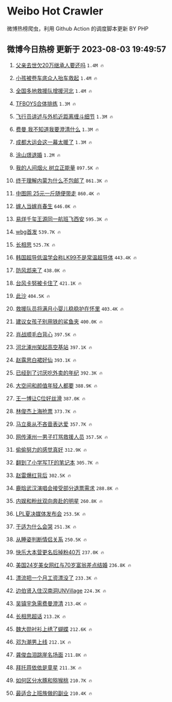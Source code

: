 # Weibo Hot Crawler 



微博热榜爬虫，利用 Github Action 的调度脚本更新 BY PHP 


## 微博今日热榜 更新于 2023-08-03 19:49:57 
1. [父亲去世欠20万继承人要还吗](https://s.weibo.com/weibo?q=%23%E7%88%B6%E4%BA%B2%E5%8E%BB%E4%B8%96%E6%AC%A020%E4%B8%87%E7%BB%A7%E6%89%BF%E4%BA%BA%E8%A6%81%E8%BF%98%E5%90%97%23&t=31&band_rank=1&Refer=top) `1.4M 🔥` 

1. [小孩被卷车底众人抬车救起](https://s.weibo.com/weibo?q=%23%E5%B0%8F%E5%AD%A9%E8%A2%AB%E5%8D%B7%E8%BD%A6%E5%BA%95%E4%BC%97%E4%BA%BA%E6%8A%AC%E8%BD%A6%E6%95%91%E8%B5%B7%23&t=31&band_rank=2&Refer=top) `1.4M 🔥` 

1. [全国多地救援队增援河北](https://s.weibo.com/weibo?q=%23%E5%85%A8%E5%9B%BD%E5%A4%9A%E5%9C%B0%E6%95%91%E6%8F%B4%E9%98%9F%E5%A2%9E%E6%8F%B4%E6%B2%B3%E5%8C%97%23&t=31&band_rank=3&Refer=top) `1.4M 🔥` 

1. [TFBOYS合体排练](https://s.weibo.com/weibo?q=%23TFBOYS%E5%90%88%E4%BD%93%E6%8E%92%E7%BB%83%23&t=31&band_rank=4&Refer=top) `1.3M 🔥` 

1. [飞行员讲述与外机近距离缠斗细节](https://s.weibo.com/weibo?q=%23%E9%A3%9E%E8%A1%8C%E5%91%98%E8%AE%B2%E8%BF%B0%E4%B8%8E%E5%A4%96%E6%9C%BA%E8%BF%91%E8%B7%9D%E7%A6%BB%E7%BC%A0%E6%96%97%E7%BB%86%E8%8A%82%23&t=31&band_rank=5&Refer=top) `1.3M 🔥` 

1. [费曼 我不知道我要澄清什么](https://s.weibo.com/weibo?q=%E8%B4%B9%E6%9B%BC%20%E6%88%91%E4%B8%8D%E7%9F%A5%E9%81%93%E6%88%91%E8%A6%81%E6%BE%84%E6%B8%85%E4%BB%80%E4%B9%88&t=31&band_rank=6&Refer=top) `1.3M 🔥` 

1. [成都大运会这一幕太暖了](https://s.weibo.com/weibo?q=%23%E6%88%90%E9%83%BD%E5%A4%A7%E8%BF%90%E4%BC%9A%E8%BF%99%E4%B8%80%E5%B9%95%E5%A4%AA%E6%9A%96%E4%BA%86%23&t=31&band_rank=7&Refer=top) `1.3M 🔥` 

1. [涂山璟退婚](https://s.weibo.com/weibo?q=%23%E6%B6%82%E5%B1%B1%E7%92%9F%E9%80%80%E5%A9%9A%23&t=31&band_rank=8&Refer=top) `1.2M 🔥` 

1. [我的人间烟火 树立正能量](https://s.weibo.com/weibo?q=%E6%88%91%E7%9A%84%E4%BA%BA%E9%97%B4%E7%83%9F%E7%81%AB%20%E6%A0%91%E7%AB%8B%E6%AD%A3%E8%83%BD%E9%87%8F&t=31&band_rank=9&Refer=top) `897.5K 🔥` 

1. [终于理解内蒙为什么不包邮了](https://s.weibo.com/weibo?q=%23%E7%BB%88%E4%BA%8E%E7%90%86%E8%A7%A3%E5%86%85%E8%92%99%E4%B8%BA%E4%BB%80%E4%B9%88%E4%B8%8D%E5%8C%85%E9%82%AE%E4%BA%86%23&t=31&band_rank=10&Refer=top) `861.3K 🔥` 

1. [中图网 25元一斤随便带走](https://s.weibo.com/weibo?q=%E4%B8%AD%E5%9B%BE%E7%BD%91%2025%E5%85%83%E4%B8%80%E6%96%A4%E9%9A%8F%E4%BE%BF%E5%B8%A6%E8%B5%B0&t=31&band_rank=11&Refer=top) `860.4K 🔥` 

1. [嫁人当嫁肖春生](https://s.weibo.com/weibo?q=%23%E5%AB%81%E4%BA%BA%E5%BD%93%E5%AB%81%E8%82%96%E6%98%A5%E7%94%9F%23&t=31&band_rank=12&Refer=top) `646.0K 🔥` 

1. [易烊千玺王源同一航班飞西安](https://s.weibo.com/weibo?q=%23%E6%98%93%E7%83%8A%E5%8D%83%E7%8E%BA%E7%8E%8B%E6%BA%90%E5%90%8C%E4%B8%80%E8%88%AA%E7%8F%AD%E9%A3%9E%E8%A5%BF%E5%AE%89%23&t=31&band_rank=13&Refer=top) `595.3K 🔥` 

1. [wbg首发](https://s.weibo.com/weibo?q=%23wbg%E9%A6%96%E5%8F%91%23&t=31&band_rank=14&Refer=top) `539.7K 🔥` 

1. [长相思](https://s.weibo.com/weibo?q=%E9%95%BF%E7%9B%B8%E6%80%9D&t=31&band_rank=15&Refer=top) `525.7K 🔥` 

1. [韩国超导低温学会称LK99不是常温超导体](https://s.weibo.com/weibo?q=%23%E9%9F%A9%E5%9B%BD%E8%B6%85%E5%AF%BC%E4%BD%8E%E6%B8%A9%E5%AD%A6%E4%BC%9A%E7%A7%B0LK99%E4%B8%8D%E6%98%AF%E5%B8%B8%E6%B8%A9%E8%B6%85%E5%AF%BC%E4%BD%93%23&t=31&band_rank=16&Refer=top) `443.4K 🔥` 

1. [防风邶来了](https://s.weibo.com/weibo?q=%23%E9%98%B2%E9%A3%8E%E9%82%B6%E6%9D%A5%E4%BA%86%23&t=31&band_rank=17&Refer=top) `438.0K 🔥` 

1. [台风卡努被卡住了](https://s.weibo.com/weibo?q=%23%E5%8F%B0%E9%A3%8E%E5%8D%A1%E5%8A%AA%E8%A2%AB%E5%8D%A1%E4%BD%8F%E4%BA%86%23&t=31&band_rank=18&Refer=top) `421.1K 🔥` 

1. [此沙](https://s.weibo.com/weibo?q=%E6%AD%A4%E6%B2%99&t=31&band_rank=19&Refer=top) `404.5K 🔥` 

1. [救援队员将满月小婴儿稳稳护在怀里](https://s.weibo.com/weibo?q=%23%E6%95%91%E6%8F%B4%E9%98%9F%E5%91%98%E5%B0%86%E6%BB%A1%E6%9C%88%E5%B0%8F%E5%A9%B4%E5%84%BF%E7%A8%B3%E7%A8%B3%E6%8A%A4%E5%9C%A8%E6%80%80%E9%87%8C%23&t=31&band_rank=20&Refer=top) `403.4K 🔥` 

1. [建议女孩子别用铁的鲨鱼夹](https://s.weibo.com/weibo?q=%23%E5%BB%BA%E8%AE%AE%E5%A5%B3%E5%AD%A9%E5%AD%90%E5%88%AB%E7%94%A8%E9%93%81%E7%9A%84%E9%B2%A8%E9%B1%BC%E5%A4%B9%23&t=31&band_rank=21&Refer=top) `400.0K 🔥` 

1. [肖战顺毛白背心](https://s.weibo.com/weibo?q=%23%E8%82%96%E6%88%98%E9%A1%BA%E6%AF%9B%E7%99%BD%E8%83%8C%E5%BF%83%23&t=31&band_rank=22&Refer=top) `397.5K 🔥` 

1. [河北涿州架起高空基站](https://s.weibo.com/weibo?q=%23%E6%B2%B3%E5%8C%97%E6%B6%BF%E5%B7%9E%E6%9E%B6%E8%B5%B7%E9%AB%98%E7%A9%BA%E5%9F%BA%E7%AB%99%23&t=31&band_rank=23&Refer=top) `397.1K 🔥` 

1. [赵露思白裙好仙](https://s.weibo.com/weibo?q=%23%E8%B5%B5%E9%9C%B2%E6%80%9D%E7%99%BD%E8%A3%99%E5%A5%BD%E4%BB%99%23&t=31&band_rank=24&Refer=top) `393.1K 🔥` 

1. [已经到了讨厌吃外卖的年纪](https://s.weibo.com/weibo?q=%23%E5%B7%B2%E7%BB%8F%E5%88%B0%E4%BA%86%E8%AE%A8%E5%8E%8C%E5%90%83%E5%A4%96%E5%8D%96%E7%9A%84%E5%B9%B4%E7%BA%AA%23&t=31&band_rank=25&Refer=top) `392.3K 🔥` 

1. [大空间和颜值年轻人都要](https://s.weibo.com/weibo?q=%23%E5%A4%A7%E7%A9%BA%E9%97%B4%E5%92%8C%E9%A2%9C%E5%80%BC%E5%B9%B4%E8%BD%BB%E4%BA%BA%E9%83%BD%E8%A6%81%23&t=31&band_rank=26&Refer=top) `388.9K 🔥` 

1. [王一博让C位好丝滑](https://s.weibo.com/weibo?q=%23%E7%8E%8B%E4%B8%80%E5%8D%9A%E8%AE%A9C%E4%BD%8D%E5%A5%BD%E4%B8%9D%E6%BB%91%23&t=31&band_rank=27&Refer=top) `387.0K 🔥` 

1. [林俊杰上海抢票](https://s.weibo.com/weibo?q=%23%E6%9E%97%E4%BF%8A%E6%9D%B0%E4%B8%8A%E6%B5%B7%E6%8A%A2%E7%A5%A8%23&t=31&band_rank=28&Refer=top) `373.7K 🔥` 

1. [马立奥从不吝啬表达爱](https://s.weibo.com/weibo?q=%E9%A9%AC%E7%AB%8B%E5%A5%A5%E4%BB%8E%E4%B8%8D%E5%90%9D%E5%95%AC%E8%A1%A8%E8%BE%BE%E7%88%B1&t=31&band_rank=29&Refer=top) `357.7K 🔥` 

1. [网传涿州一男子打骂救援人员](https://s.weibo.com/weibo?q=%23%E7%BD%91%E4%BC%A0%E6%B6%BF%E5%B7%9E%E4%B8%80%E7%94%B7%E5%AD%90%E6%89%93%E9%AA%82%E6%95%91%E6%8F%B4%E4%BA%BA%E5%91%98%23&t=31&band_rank=30&Refer=top) `357.5K 🔥` 

1. [偷偷努力的感觉真好](https://s.weibo.com/weibo?q=%E5%81%B7%E5%81%B7%E5%8A%AA%E5%8A%9B%E7%9A%84%E6%84%9F%E8%A7%89%E7%9C%9F%E5%A5%BD&t=31&band_rank=31&Refer=top) `312.9K 🔥` 

1. [翻到了小学写TF的笔记本](https://s.weibo.com/weibo?q=%23%E7%BF%BB%E5%88%B0%E4%BA%86%E5%B0%8F%E5%AD%A6%E5%86%99TF%E7%9A%84%E7%AC%94%E8%AE%B0%E6%9C%AC%23&t=31&band_rank=32&Refer=top) `305.7K 🔥` 

1. [赵雷爆红背后](https://s.weibo.com/weibo?q=%E8%B5%B5%E9%9B%B7%E7%88%86%E7%BA%A2%E8%83%8C%E5%90%8E&t=31&band_rank=33&Refer=top) `302.5K 🔥` 

1. [鹿晗武汉演唱会接受部分退票需求](https://s.weibo.com/weibo?q=%23%E9%B9%BF%E6%99%97%E6%AD%A6%E6%B1%89%E6%BC%94%E5%94%B1%E4%BC%9A%E6%8E%A5%E5%8F%97%E9%83%A8%E5%88%86%E9%80%80%E7%A5%A8%E9%9C%80%E6%B1%82%23&t=31&band_rank=34&Refer=top) `288.8K 🔥` 

1. [内娱和粉丝双向奔赴的明星](https://s.weibo.com/weibo?q=%23%E5%86%85%E5%A8%B1%E5%92%8C%E7%B2%89%E4%B8%9D%E5%8F%8C%E5%90%91%E5%A5%94%E8%B5%B4%E7%9A%84%E6%98%8E%E6%98%9F%23&t=31&band_rank=35&Refer=top) `260.8K 🔥` 

1. [LPL夏决媒体发布会](https://s.weibo.com/weibo?q=%23LPL%E5%A4%8F%E5%86%B3%E5%AA%92%E4%BD%93%E5%8F%91%E5%B8%83%E4%BC%9A%23&t=31&band_rank=36&Refer=top) `253.5K 🔥` 

1. [于适为什么会哭](https://s.weibo.com/weibo?q=%E4%BA%8E%E9%80%82%E4%B8%BA%E4%BB%80%E4%B9%88%E4%BC%9A%E5%93%AD&t=31&band_rank=37&Refer=top) `251.3K 🔥` 

1. [从睡姿判断情侣关系](https://s.weibo.com/weibo?q=%E4%BB%8E%E7%9D%A1%E5%A7%BF%E5%88%A4%E6%96%AD%E6%83%85%E4%BE%A3%E5%85%B3%E7%B3%BB&t=31&band_rank=38&Refer=top) `250.5K 🔥` 

1. [快乐大本营更名后掉粉40万](https://s.weibo.com/weibo?q=%23%E5%BF%AB%E4%B9%90%E5%A4%A7%E6%9C%AC%E8%90%A5%E6%9B%B4%E5%90%8D%E5%90%8E%E6%8E%89%E7%B2%8940%E4%B8%87%23&t=31&band_rank=39&Refer=top) `237.0K 🔥` 

1. [美国24岁美女网红与70岁富翁差点结婚](https://s.weibo.com/weibo?q=%E7%BE%8E%E5%9B%BD24%E5%B2%81%E7%BE%8E%E5%A5%B3%E7%BD%91%E7%BA%A2%E4%B8%8E70%E5%B2%81%E5%AF%8C%E7%BF%81%E5%B7%AE%E7%82%B9%E7%BB%93%E5%A9%9A&t=31&band_rank=40&Refer=top) `236.8K 🔥` 

1. [漂流把一个月工资漂没了](https://s.weibo.com/weibo?q=%23%E6%BC%82%E6%B5%81%E6%8A%8A%E4%B8%80%E4%B8%AA%E6%9C%88%E5%B7%A5%E8%B5%84%E6%BC%82%E6%B2%A1%E4%BA%86%23&t=31&band_rank=41&Refer=top) `233.3K 🔥` 

1. [边伯贤入住汉南洞UNVillage](https://s.weibo.com/weibo?q=%23%E8%BE%B9%E4%BC%AF%E8%B4%A4%E5%85%A5%E4%BD%8F%E6%B1%89%E5%8D%97%E6%B4%9EUNVillage%23&t=31&band_rank=42&Refer=top) `224.3K 🔥` 

1. [吴镇宇急需费曼澄清](https://s.weibo.com/weibo?q=%23%E5%90%B4%E9%95%87%E5%AE%87%E6%80%A5%E9%9C%80%E8%B4%B9%E6%9B%BC%E6%BE%84%E6%B8%85%23&t=31&band_rank=43&Refer=top) `213.4K 🔥` 

1. [长相思超话](https://s.weibo.com/weibo?q=%E9%95%BF%E7%9B%B8%E6%80%9D%E8%B6%85%E8%AF%9D&t=31&band_rank=44&Refer=top) `213.2K 🔥` 

1. [魏大勋衬衫上绣了蝴蝶](https://s.weibo.com/weibo?q=%23%E9%AD%8F%E5%A4%A7%E5%8B%8B%E8%A1%AC%E8%A1%AB%E4%B8%8A%E7%BB%A3%E4%BA%86%E8%9D%B4%E8%9D%B6%23&t=31&band_rank=45&Refer=top) `212.6K 🔥` 

1. [邓为潮男上线](https://s.weibo.com/weibo?q=%23%E9%82%93%E4%B8%BA%E6%BD%AE%E7%94%B7%E4%B8%8A%E7%BA%BF%23&t=31&band_rank=46&Refer=top) `212.1K 🔥` 

1. [龚俊血泪跳崖名场面](https://s.weibo.com/weibo?q=%23%E9%BE%9A%E4%BF%8A%E8%A1%80%E6%B3%AA%E8%B7%B3%E5%B4%96%E5%90%8D%E5%9C%BA%E9%9D%A2%23&t=31&band_rank=47&Refer=top) `211.8K 🔥` 

1. [拜托蒋依依是童星](https://s.weibo.com/weibo?q=%23%E6%8B%9C%E6%89%98%E8%92%8B%E4%BE%9D%E4%BE%9D%E6%98%AF%E7%AB%A5%E6%98%9F%23&t=31&band_rank=48&Refer=top) `211.3K 🔥` 

1. [如何区分水豚和猕猴桃](https://s.weibo.com/weibo?q=%23%E5%A6%82%E4%BD%95%E5%8C%BA%E5%88%86%E6%B0%B4%E8%B1%9A%E5%92%8C%E7%8C%95%E7%8C%B4%E6%A1%83%23&t=31&band_rank=49&Refer=top) `210.7K 🔥` 

1. [最适合上班族做的副业](https://s.weibo.com/weibo?q=%23%E6%9C%80%E9%80%82%E5%90%88%E4%B8%8A%E7%8F%AD%E6%97%8F%E5%81%9A%E7%9A%84%E5%89%AF%E4%B8%9A%23&t=31&band_rank=50&Refer=top) `210.4K 🔥` 

